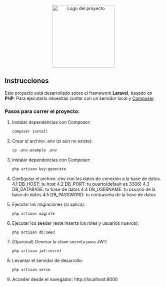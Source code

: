 <p align="center">
  <img src="public/logo.png" alt="Logo del proyecto" width="200">
</p>

## **Instrucciones**

Este proyecto está desarrollado sobre el framework **Laravel**, basado en **PHP**. Para ejecutarlo necesitas contar con un servidor local y [Composer](https://getcomposer.org/).

### Pasos para correr el proyecto:

1. Instalar dependencias con Composer:
   ```bash
   composer install

2. Crear el archivo .env (si aún no existe):
	```bash
	cp .env.example .env

3. Instalar dependencias con Composer:
	```bash
	php artisan key:generate

4. Configurar el archivo .env con los datos de conexión a la base de datos.
	4.1 DB_HOST: tu host
	4.2 DB_PORT: tu puerto(default es 3306)
	4.3 DB_DATABASE: tu base de datos
	4.4 DB_USERNAME: tu usuario de la base de datos
	4.5 DB_PASSWORD: tu contraseña de la base de datos

5. Ejecutar las migraciones (si aplica):
	```bash
	php artisan migrate

6. Ejecutar los seeder (este inserta los roles y usuarios nuevos):
	```bash
	php artisan db:seed

7. (Opcional) Generar la clave secreta para JWT:
	```bash
	php artisan jwt:secret

8. Levantar el servidor de desarrollo:
	```bash
	php artisan serve

9. Acceder desde el navegador:
	http://localhost:8000